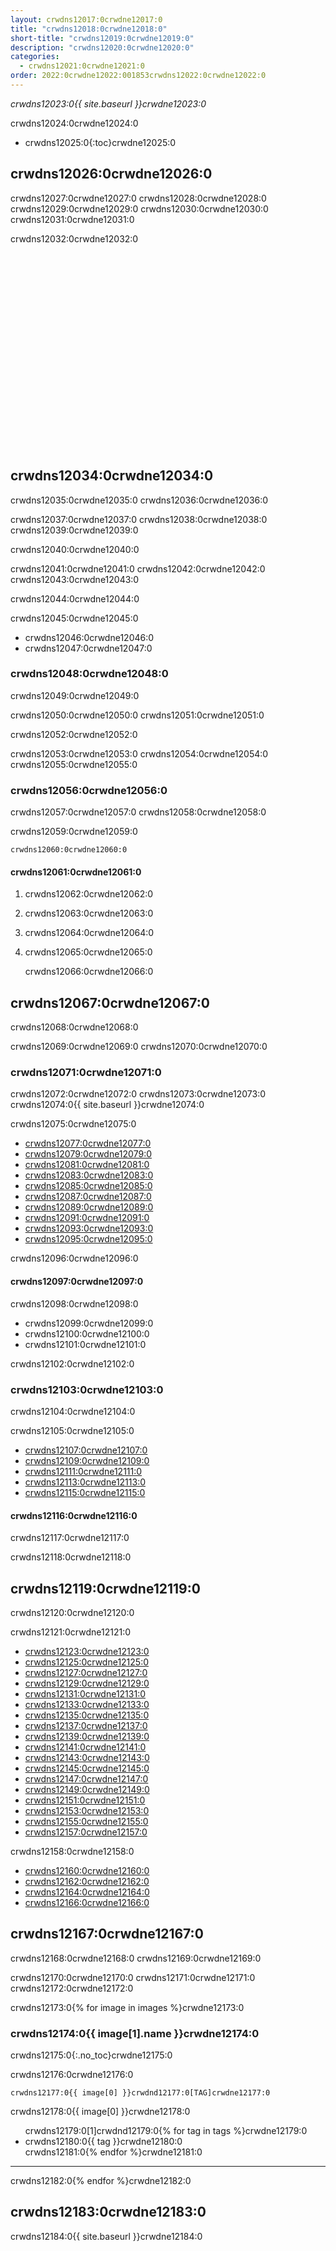 ```yaml
---
layout: crwdns12017:0crwdne12017:0
title: "crwdns12018:0crwdne12018:0"
short-title: "crwdns12019:0crwdne12019:0"
description: "crwdns12020:0crwdne12020:0"
categories:
  - crwdns12021:0crwdne12021:0
order: 2022:0crwdne12022:001853crwdns12022:0crwdne12022:0
---
```

*crwdns12023:0{{ site.baseurl }}crwdne12023:0*

crwdns12024:0crwdne12024:0

- crwdns12025:0{:toc}crwdne12025:0

## crwdns12026:0crwdne12026:0

crwdns12027:0crwdne12027:0 crwdns12028:0crwdne12028:0 crwdns12029:0crwdne12029:0 crwdns12030:0crwdne12030:0 crwdns12031:0crwdne12031:0

crwdns12032:0crwdne12032:0

<div class="video-wrapper">
    <iframe width="560" height="315" src="crwdns12033:0crwdne12033:0" frameborder="0" allowfullscreen></iframe>
</div>

## crwdns12034:0crwdne12034:0

crwdns12035:0crwdne12035:0 crwdns12036:0crwdne12036:0

crwdns12037:0crwdne12037:0 crwdns12038:0crwdne12038:0 crwdns12039:0crwdne12039:0

crwdns12040:0crwdne12040:0

crwdns12041:0crwdne12041:0 crwdns12042:0crwdne12042:0 crwdns12043:0crwdne12043:0

crwdns12044:0crwdne12044:0

crwdns12045:0crwdne12045:0

- crwdns12046:0crwdne12046:0
- crwdns12047:0crwdne12047:0

### crwdns12048:0crwdne12048:0

crwdns12049:0crwdne12049:0

crwdns12050:0crwdne12050:0 crwdns12051:0crwdne12051:0

crwdns12052:0crwdne12052:0

crwdns12053:0crwdne12053:0 crwdns12054:0crwdne12054:0 crwdns12055:0crwdne12055:0

### crwdns12056:0crwdne12056:0

crwdns12057:0crwdne12057:0 crwdns12058:0crwdne12058:0

crwdns12059:0crwdne12059:0

    crwdns12060:0crwdne12060:0
    

#### crwdns12061:0crwdne12061:0

1. crwdns12062:0crwdne12062:0
2. crwdns12063:0crwdne12063:0
3. crwdns12064:0crwdne12064:0
4. crwdns12065:0crwdne12065:0

    crwdns12066:0crwdne12066:0
    

## crwdns12067:0crwdne12067:0

crwdns12068:0crwdne12068:0

crwdns12069:0crwdne12069:0 crwdns12070:0crwdne12070:0

### crwdns12071:0crwdne12071:0

crwdns12072:0crwdne12072:0 crwdns12073:0crwdne12073:0 crwdns12074:0{{ site.baseurl }}crwdne12074:0

crwdns12075:0crwdne12075:0

- [crwdns12077:0crwdne12077:0](crwdns12076:0crwdne12076:0)
- [crwdns12079:0crwdne12079:0](crwdns12078:0crwdne12078:0)
- [crwdns12081:0crwdne12081:0](crwdns12080:0crwdne12080:0)
- [crwdns12083:0crwdne12083:0](crwdns12082:0crwdne12082:0)
- [crwdns12085:0crwdne12085:0](crwdns12084:0crwdne12084:0)
- [crwdns12087:0crwdne12087:0](crwdns12086:0crwdne12086:0)
- [crwdns12089:0crwdne12089:0](crwdns12088:0crwdne12088:0)
- [crwdns12091:0crwdne12091:0](crwdns12090:0crwdne12090:0)
- [crwdns12093:0crwdne12093:0](crwdns12092:0crwdne12092:0)
- [crwdns12095:0crwdne12095:0](crwdns12094:0crwdne12094:0)

crwdns12096:0crwdne12096:0

#### crwdns12097:0crwdne12097:0

crwdns12098:0crwdne12098:0

- crwdns12099:0crwdne12099:0
- crwdns12100:0crwdne12100:0
- crwdns12101:0crwdne12101:0

crwdns12102:0crwdne12102:0

### crwdns12103:0crwdne12103:0

crwdns12104:0crwdne12104:0

crwdns12105:0crwdne12105:0

- [crwdns12107:0crwdne12107:0](crwdns12106:0crwdne12106:0)
- [crwdns12109:0crwdne12109:0](crwdns12108:0crwdne12108:0)
- [crwdns12111:0crwdne12111:0](crwdns12110:0crwdne12110:0)
- [crwdns12113:0crwdne12113:0](crwdns12112:0crwdne12112:0)
- [crwdns12115:0crwdne12115:0](crwdns12114:0crwdne12114:0)

#### crwdns12116:0crwdne12116:0

crwdns12117:0crwdne12117:0

crwdns12118:0crwdne12118:0

## crwdns12119:0crwdne12119:0

crwdns12120:0crwdne12120:0

crwdns12121:0crwdne12121:0

- [crwdns12123:0crwdne12123:0](crwdns12122:0crwdne12122:0)
- [crwdns12125:0crwdne12125:0](crwdns12124:0crwdne12124:0)
- [crwdns12127:0crwdne12127:0](crwdns12126:0crwdne12126:0)
- [crwdns12129:0crwdne12129:0](crwdns12128:0crwdne12128:0)
- [crwdns12131:0crwdne12131:0](crwdns12130:0crwdne12130:0)
- [crwdns12133:0crwdne12133:0](crwdns12132:0crwdne12132:0)
- [crwdns12135:0crwdne12135:0](crwdns12134:0crwdne12134:0)
- [crwdns12137:0crwdne12137:0](crwdns12136:0crwdne12136:0)
- [crwdns12139:0crwdne12139:0](crwdns12138:0crwdne12138:0)
- [crwdns12141:0crwdne12141:0](crwdns12140:0crwdne12140:0)
- [crwdns12143:0crwdne12143:0](crwdns12142:0crwdne12142:0)
- [crwdns12145:0crwdne12145:0](crwdns12144:0crwdne12144:0)
- [crwdns12147:0crwdne12147:0](crwdns12146:0crwdne12146:0)
- [crwdns12149:0crwdne12149:0](crwdns12148:0crwdne12148:0)
- [crwdns12151:0crwdne12151:0](crwdns12150:0crwdne12150:0)
- [crwdns12153:0crwdne12153:0](crwdns12152:0crwdne12152:0)
- [crwdns12155:0crwdne12155:0](crwdns12154:0crwdne12154:0)
- [crwdns12157:0crwdne12157:0](crwdns12156:0crwdne12156:0)

crwdns12158:0crwdne12158:0

- [crwdns12160:0crwdne12160:0](crwdns12159:0crwdne12159:0)
- [crwdns12162:0crwdne12162:0](crwdns12161:0crwdne12161:0)
- [crwdns12164:0crwdne12164:0](crwdns12163:0crwdne12163:0)
- [crwdns12166:0crwdne12166:0](crwdns12165:0crwdne12165:0)

## crwdns12167:0crwdne12167:0

crwdns12168:0crwdne12168:0 crwdns12169:0crwdne12169:0

crwdns12170:0crwdne12170:0 crwdns12171:0crwdne12171:0 crwdns12172:0crwdne12172:0

crwdns12173:0{% for image in images %}crwdne12173:0

### crwdns12174:0{{ image[1].name }}crwdne12174:0

crwdns12175:0{:.no_toc}crwdne12175:0

crwdns12176:0crwdne12176:0

`crwdns12177:0{{ image[0] }}crwdnd12177:0[TAG]crwdne12177:0`

crwdns12178:0{{ image[0] }}crwdne12178:0

<ul class="list-2cols">
  crwdns12179:0[1]crwdnd12179:0{% for tag in tags %}crwdne12179:0
<li>crwdns12180:0{{ tag }}crwdne12180:0</li>
crwdns12181:0{% endfor %}crwdne12181:0
</ul>

* * *

crwdns12182:0{% endfor %}crwdne12182:0

## crwdns12183:0crwdne12183:0

crwdns12184:0{{ site.baseurl }}crwdne12184:0